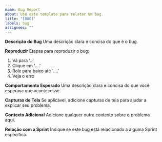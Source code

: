 ```yaml
---
name: Bug Report
about: Use este template para relatar um bug.
title: "[BUG]"
labels: bug
assignees: ""
---
```


**Descrição do Bug**
Uma descrição clara e concisa do que é o bug.

**Reproduzir**
Etapas para reproduzir o bug:

1. Vá para '...'
2. Clique em '....'
3. Role para baixo até '....'
4. Veja o erro

**Comportamento Esperado**
Uma descrição clara e concisa do que você esperava que acontecesse.

**Capturas de Tela**
Se aplicável, adicione capturas de tela para ajudar a explicar seu problema.

**Contexto Adicional**
Adicione qualquer outro contexto sobre o problema aqui.

**Relação com a Sprint**
Indique se este bug está relacionado a alguma Sprint específica.

